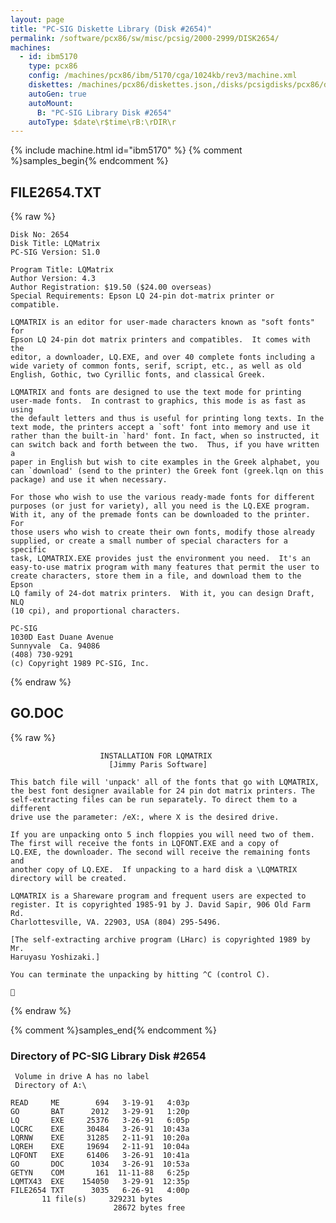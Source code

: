 ```yaml
---
layout: page
title: "PC-SIG Diskette Library (Disk #2654)"
permalink: /software/pcx86/sw/misc/pcsig/2000-2999/DISK2654/
machines:
  - id: ibm5170
    type: pcx86
    config: /machines/pcx86/ibm/5170/cga/1024kb/rev3/machine.xml
    diskettes: /machines/pcx86/diskettes.json,/disks/pcsigdisks/pcx86/diskettes.json
    autoGen: true
    autoMount:
      B: "PC-SIG Library Disk #2654"
    autoType: $date\r$time\rB:\rDIR\r
---
```


{% include machine.html id="ibm5170" %}
{% comment %}samples_begin{% endcomment %}

## FILE2654.TXT

{% raw %}
```
Disk No: 2654                                                           
Disk Title: LQMatrix                                                    
PC-SIG Version: S1.0                                                    
                                                                        
Program Title: LQMatrix                                                 
Author Version: 4.3                                                     
Author Registration: $19.50 ($24.00 overseas)                           
Special Requirements: Epson LQ 24-pin dot-matrix printer or compatible. 
                                                                        
LQMATRIX is an editor for user-made characters known as "soft fonts" for
Epson LQ 24-pin dot matrix printers and compatibles.  It comes with the 
editor, a downloader, LQ.EXE, and over 40 complete fonts including a    
wide variety of common fonts, serif, script, etc., as well as old       
English, Gothic, two Cyrillic fonts, and classical Greek.               
                                                                        
LQMATRIX and fonts are designed to use the text mode for printing       
user-made fonts.  In contrast to graphics, this mode is as fast as using
the default letters and thus is useful for printing long texts. In the  
text mode, the printers accept a `soft' font into memory and use it     
rather than the built-in `hard' font. In fact, when so instructed, it   
can switch back and forth between the two.  Thus, if you have written a 
paper in English but wish to cite examples in the Greek alphabet, you   
can `download' (send to the printer) the Greek font (greek.lqn on this  
package) and use it when necessary.                                     
                                                                        
For those who wish to use the various ready-made fonts for different    
purposes (or just for variety), all you need is the LQ.EXE program.     
With it, any of the premade fonts can be downloaded to the printer.  For
those users who wish to create their own fonts, modify those already    
supplied, or create a small number of special characters for a specific 
task, LQMATRIX.EXE provides just the environment you need.  It's an     
easy-to-use matrix program with many features that permit the user to   
create characters, store them in a file, and download them to the Epson 
LQ family of 24-dot matrix printers.  With it, you can design Draft, NLQ
(10 cpi), and proportional characters.                                  
                                                                        
PC-SIG                                                                  
1030D East Duane Avenue                                                 
Sunnyvale  Ca. 94086                                                    
(408) 730-9291                                                          
(c) Copyright 1989 PC-SIG, Inc.                                         
```
{% endraw %}

## GO.DOC

{% raw %}
```
                    INSTALLATION FOR LQMATRIX
                      [Jimmy Paris Software]

This batch file will 'unpack' all of the fonts that go with LQMATRIX, 
the best font designer available for 24 pin dot matrix printers. The
self-extracting files can be run separately. To direct them to a different
drive use the parameter: /eX:, where X is the desired drive.

If you are unpacking onto 5 inch floppies you will need two of them.
The first will receive the fonts in LQFONT.EXE and a copy of
LQ.EXE, the downloader. The second will receive the remaining fonts and
another copy of LQ.EXE.  If unpacking to a hard disk a \LQMATRIX
directory will be created.

LQMATRIX is a Shareware program and frequent users are expected to
register. It is copyrighted 1985-91 by J. David Sapir, 906 Old Farm Rd. 
Charlottesville, VA. 22903, USA (804) 295-5496. 

[The self-extracting archive program (LHarc) is copyrighted 1989 by Mr.
Haruyasu Yoshizaki.]

You can terminate the unpacking by hitting ^C (control C).


```
{% endraw %}

{% comment %}samples_end{% endcomment %}

### Directory of PC-SIG Library Disk #2654

     Volume in drive A has no label
     Directory of A:\

    READ     ME        694   3-19-91   4:03p
    GO       BAT      2012   3-29-91   1:20p
    LQ       EXE     25376   3-26-91   6:05p
    LQCRC    EXE     30484   3-26-91  10:43a
    LQRNW    EXE     31285   2-11-91  10:20a
    LQREH    EXE     19694   2-11-91  10:04a
    LQFONT   EXE     61406   3-26-91  10:41a
    GO       DOC      1034   3-26-91  10:53a
    GETYN    COM       161  11-11-88   6:25p
    LQMTX43  EXE    154050   3-29-91  12:35p
    FILE2654 TXT      3035   6-26-91   4:00p
           11 file(s)     329231 bytes
                           28672 bytes free
